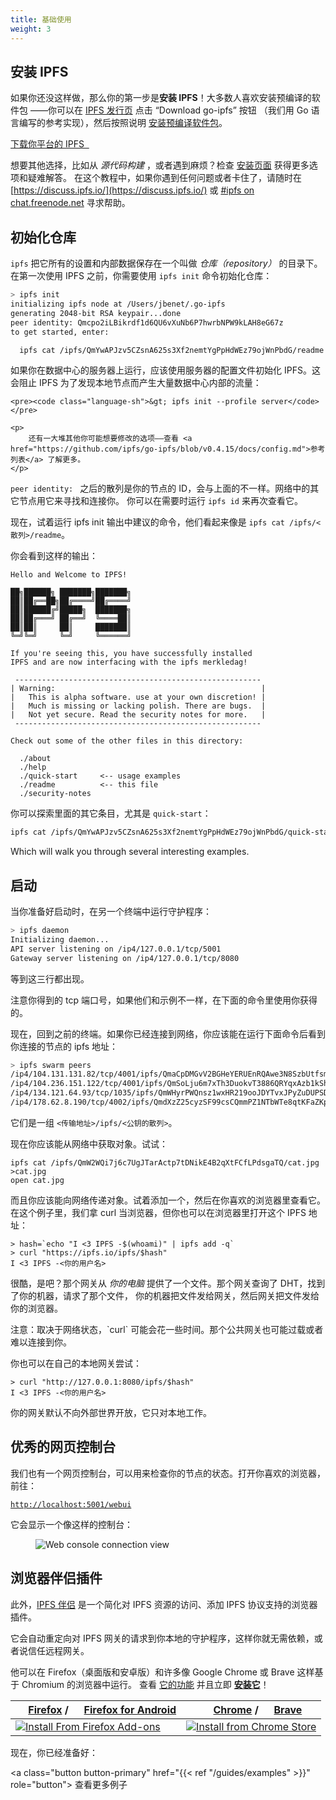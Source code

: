 ```yaml
---
title: 基础使用
weight: 3
---
```


## 安装 IPFS

如果你还没这样做，那么你的第一步是**安装 IPFS**！大多数人喜欢安装预编译的软件包
——你可以在 [IPFS 发行页](https://dist.ipfs.io/#go-ipfs) 点击 “Download go-ipfs” <!-- 现在页面上是这样的 -->按钮
（我们用 Go 语言编写的参考实现），然后按照说明 [安装预编译软件包](../install/#安装预编译软件包)。

<a class="button button-primary" href="https://dist.ipfs.io/#go-ipfs" role="button">
  下载你平台的 IPFS&nbsp;&nbsp;<i class="fa fa-download" aria-hidden="true"></i>
</a>

想要其他选择，比如从 *源代码构建* ，或者遇到麻烦？检查 [安装页面](../install) 获得更多选项和疑难解答。
在这个教程中，如果你遇到任何问题或者卡住了，请随时在 [https://discuss.ipfs.io/](https://discuss.ipfs.io/)
或 [#ipfs on chat.freenode.net](irc://chat.freenode.net/%23ipfs) 寻求帮助。

## 初始化仓库

`ipfs` 把它所有的设置和内部数据保存在一个叫做 *仓库（repository）* 的目录下。在第一次使用 IPFS 之前，你需要使用 `ipfs init` 命令初始化仓库：

```sh
> ipfs init
initializing ipfs node at /Users/jbenet/.go-ipfs
generating 2048-bit RSA keypair...done
peer identity: Qmcpo2iLBikrdf1d6QU6vXuNb6P7hwrbNPW9kLAH8eG67z
to get started, enter:

  ipfs cat /ipfs/QmYwAPJzv5CZsnA625s3Xf2nemtYgPpHdWEz79ojWnPbdG/readme

```

<div class="alert alert-warning">
    <p>
        如果你在数据中心的服务器上运行，应该使用服务器的配置文件初始化 IPFS。这会阻止 IPFS 为了发现本地节点而产生大量数据中心内部的流量：
    </p>

    <pre><code class="language-sh">&gt; ipfs init --profile server</code></pre>

    <p>
        还有一大堆其他你可能想要修改的选项——查看 <a href="https://github.com/ipfs/go-ipfs/blob/v0.4.15/docs/config.md">参考列表</a> 了解更多。
    </p>
</div>

<div class="alert alert-info">
    <code>peer identity: </code> 之后的散列是你的节点的 ID，会与上面的不一样。网络中的其它节点用它来寻找和连接你。
    你可以在需要时运行 <code>ipfs id</code> 来再次查看它。
</div>

现在，试着运行 ipfs init 输出中建议的命令，他们看起来像是 `ipfs cat /ipfs/<散列>/readme`。

你会看到这样的输出：

```
Hello and Welcome to IPFS!

██╗██████╗ ███████╗███████╗
██║██╔══██╗██╔════╝██╔════╝
██║██████╔╝█████╗  ███████╗
██║██╔═══╝ ██╔══╝  ╚════██║
██║██║     ██║     ███████║
╚═╝╚═╝     ╚═╝     ╚══════╝

If you're seeing this, you have successfully installed
IPFS and are now interfacing with the ipfs merkledag!

 -------------------------------------------------------
| Warning:                                              |
|   This is alpha software. use at your own discretion! |
|   Much is missing or lacking polish. There are bugs.  |
|   Not yet secure. Read the security notes for more.   |
 -------------------------------------------------------

Check out some of the other files in this directory:

  ./about
  ./help
  ./quick-start     <-- usage examples
  ./readme          <-- this file
  ./security-notes

```

你可以探索里面的其它条目，尤其是 `quick-start`：


```sh
ipfs cat /ipfs/QmYwAPJzv5CZsnA625s3Xf2nemtYgPpHdWEz79ojWnPbdG/quick-start
```

Which will walk you through several interesting examples.

## 启动

当你准备好启动时，在另一个终端中运行守护程序：

```sh
> ipfs daemon
Initializing daemon...
API server listening on /ip4/127.0.0.1/tcp/5001
Gateway server listening on /ip4/127.0.0.1/tcp/8080
```

等到这三行都出现。

<div class="alert alert-info">
注意你得到的 tcp 端口号，如果他们和示例不一样，在下面的命令里使用你获得的。
</div>

现在，回到之前的终端。如果你已经连接到网络，你应该能在运行下面命令后看到你连接的节点的 ipfs 地址：

```sh
> ipfs swarm peers
/ip4/104.131.131.82/tcp/4001/ipfs/QmaCpDMGvV2BGHeYERUEnRQAwe3N8SzbUtfsmvsqQLuvuJ
/ip4/104.236.151.122/tcp/4001/ipfs/QmSoLju6m7xTh3DuokvT3886QRYqxAzb1kShaanJgW36yx
/ip4/134.121.64.93/tcp/1035/ipfs/QmWHyrPWQnsz1wxHR219ooJDYTvxJPyZuDUPSDpdsAovN5
/ip4/178.62.8.190/tcp/4002/ipfs/QmdXzZ25cyzSF99csCQmmPZ1NTbWTe8qtKFaZKpZQPdTFB
```

它们是一组 `<传输地址>/ipfs/<公钥的散列>`。

现在你应该能从网络中获取对象。试试：

```
ipfs cat /ipfs/QmW2WQi7j6c7UgJTarActp7tDNikE4B2qXtFCfLPdsgaTQ/cat.jpg >cat.jpg
open cat.jpg
```

而且你应该能向网络传递对象。试着添加一个，然后在你喜欢的浏览器里查看它。
在这个例子里，我们拿 curl 当浏览器，但你也可以在浏览器里打开这个 IPFS 地址：

```
> hash=`echo "I <3 IPFS -$(whoami)" | ipfs add -q`
> curl "https://ipfs.io/ipfs/$hash"
I <3 IPFS -<你的用户名>
```

很酷，是吧？那个网关从 _你的电脑_ 提供了一个文件。那个网关查询了 DHT，找到了你的机器，请求了那个文件，
你的机器把文件发给网关，然后网关把文件发给你的浏览器。

<div class="alert alert-warning">
    注意：取决于网络状态，`curl` 可能会花一些时间。那个公共网关也可能过载或者难以连接到你。
</div>

你也可以在自己的本地网关尝试：

```
> curl "http://127.0.0.1:8080/ipfs/$hash"
I <3 IPFS -<你的用户名>
```

你的网关默认不向外部世界开放，它只对本地工作。

## 优秀的网页控制台

我们也有一个网页控制台，可以用来检查你的节点的状态。打开你喜欢的浏览器，前往：

<pre><code><a href="http://localhost:5001/webui">http://localhost:5001/webui</a></code></pre>

它会显示一个像这样的控制台：

<figure>
    <img class="screenshot" alt="Web console connection view" src="../assets/webui-connection.png">
</figure>

## 浏览器伴侣插件

此外，[IPFS 伴侣](https://github.com/ipfs-shipyard/ipfs-companion#ipfs-companion)
是一个简化对 IPFS 资源的访问、添加 IPFS 协议支持的浏览器插件。

<div class="alert alert-info">
它会自动重定向对 IPFS 网关的请求到你本地的守护程序，这样你就无需依赖，或者说信任远程网关。
</div>

他可以在 Firefox（桌面版和安卓版）和许多像 Google Chrome 或 Brave 这样基于 Chromium 的浏览器中运行。
查看 [它的功能](https://github.com/ipfs-shipyard/ipfs-companion#features)
并且立即 [**安装它**](https://github.com/ipfs-shipyard/ipfs-companion#install)！

| <img src="../assets/firefox_16x16.png" widgth="16" height="16"> [Firefox](https://www.mozilla.org/firefox/new/) / <img src="../assets/firefox_16x16.png" widgth="16" height="16"> [Firefox for Android](https://play.google.com/store/apps/details?id=org.mozilla.firefox) | <img src="../assets/chrome_16x16.png" width="16" height="16"> [Chrome](https://www.google.com/chrome/) / <img src="../assets/brave_16x16.png" width="16" height="16"> [Brave](https://brave.com/)
|------------------------------------------------------------------------------------------------------------------------------------------------------|------------------------------------------------------------------------------------------------------------------------------------------------------------------------------------------------|
| [![Install From Firefox Add-ons](../assets/get-the-firefox-add-on.png)](https://addons.mozilla.org/firefox/addon/ipfs-companion/) | [![Install from Chrome Store](../assets/chrome-web-store.png)](https://chrome.google.com/webstore/detail/ipfs-companion/nibjojkomfdiaoajekhjakgkdhaomnch) |


现在，你已经准备好：

<a class="button button-primary" href="{{< ref "/guides/examples" >}}" role="button">
  查看更多例子&nbsp;&nbsp;<i class="fa fa-arrow-right"></i>
</a>
